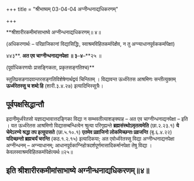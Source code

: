 +++
title = "श्रीभाष्यम् 03-04-04 अग्नीन्धनाद्यधिकरणम्"

+++


**श्रीशारीरकमीमांसाभाष्ये अग्नीन्धनाद्यधिकरणम्॥ ४॥

(अधिकरणार्थः – परिव्राजिकानां विद्यासिद्धिः, स्वाश्रमविहितकर्मापेक्षैव, न तु अग्न्याधानपूर्वककर्मापेक्षा)

४४३**. **अत एव चाग्नीन्धनाद्यनपेक्षा ॥ ३**–**४**–**२५ ॥

(पूर्वाधिकरणयोः प्रासङ्गिकता, प्रकृतसङ्गतिश्च)**

स्तुतिप्रसङगादवान्तरसङ्गतिविशेषेणार्थद्वयं चिन्तितम् । विद्यावन्त ऊर्ध्वरेतस आश्रमिणः सन्तीत्युक्तम् **ऊर्ध्वरेतस्सु च शब्दे हि** (शारी.३.४.२७) इत्यादिभिस्सूत्रैः।

## पूर्वपक्षसिद्धान्तौ

इदानीमूर्ध्वरेतसो यज्ञाद्यभावात्तदङ्गिका विद्या न सम्भवतीत्याशङ्क्याह – अत एव चाग्नीन्धनाद्यनपेक्षा – इति । यत ऊर्ध्वरेतस आश्रमिणो विद्यासम्बन्धित्वेन श्रुत्या परिगृह्यन्ते **ब्रह्मसंस्थोऽमृतत्वमेति** (छा.२.२३.१) **ये चेमेऽरण्ये श्रद्धा तप इत्युपासते** (छा.५.१०.१) **एतमेव प्रव्राजिनो लोकमिच्छन्तः प्रव्रजन्ति** (बृ.६.४.२२) **यदिच्छन्तो ब्रह्मचर्यं चरन्ति** (कठ.१.२.१५) इत्यादिकया; अत एवोर्ध्वरेतस्सु विद्या अग्नीन्धनाद्यनपेक्षा अग्नीन्धनम् – अग्न्याधानम्; आधानपूर्वकाग्निहोत्रदर्शपूर्णमासादिकर्मानपेक्षा तेषु विद्या । केवलस्वाश्रमविहितकर्मापेक्षेत्यर्थः॥२५॥

## इति श्रीशारीरकमीमांसाभाष्ये अग्नीन्धनाद्यधिकरणम्॥४॥


